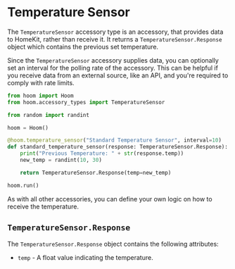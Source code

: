 # Temperature Sensor

The `TemperatureSensor` accessory type is an accessory, that provides data to HomeKit, rather than receive it. It returns a `TemperatureSensor.Response` object which contains the previous set temperature. 

Since the `TemperatureSensor` accessory supplies data, you can optionally set an interval for the polling rate of the accessory. This can be helpful if you receive data from an external source, like an API, and you're required to comply with rate limits.

```python
from hoom import Hoom
from hoom.accessory_types import TemperatureSensor

from random import randint

hoom = Hoom()

@hoom.temperature_sensor("Standard Temperature Sensor", interval=10)
def standard_temperature_sensor(response: TemperatureSensor.Response):
    print("Previous Temperature: " + str(response.temp))
    new_temp = randint(10, 30)

    return TemperatureSensor.Response(temp=new_temp)

hoom.run()
```

As with all other accessories, you can define your own logic on how to receive the temperature.


## `TemperatureSensor.Response`

The `TemperatureSensor.Response` object contains the following attributes:

- `temp` - A float value indicating the temperature.
